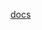 [docs](https://raw.githubusercontent.com/MikalaiYatsyna/terraform-aws-cert-manager-issuer/master/README.md ':include')
